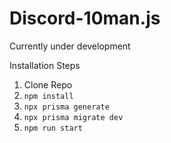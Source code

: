 # Discord-10man.js

Currently under development

Installation Steps

1. Clone Repo
2. `npm install`
3. `npx prisma generate`
4. `npx prisma migrate dev`
5. `npm run start`
